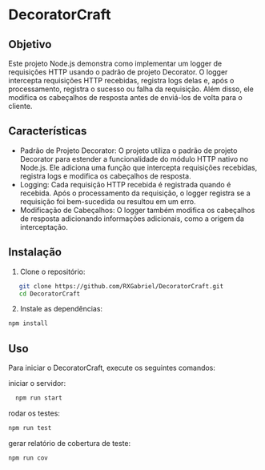 # DecoratorCraft

## Objetivo
Este projeto Node.js demonstra como implementar um logger de requisições HTTP usando o padrão de projeto Decorator. O logger intercepta requisições HTTP recebidas, registra logs delas e, após o processamento, registra o sucesso ou falha da requisição. Além disso, ele modifica os cabeçalhos de resposta antes de enviá-los de volta para o cliente.

## Características
- Padrão de Projeto Decorator: O projeto utiliza o padrão de projeto Decorator para estender a funcionalidade do módulo HTTP nativo no Node.js. Ele adiciona uma função que intercepta requisições recebidas, registra logs e modifica os cabeçalhos de resposta.
- Logging: Cada requisição HTTP recebida é registrada quando é recebida. Após o processamento da requisição, o logger registra se a requisição foi bem-sucedida ou resultou em um erro.
- Modificação de Cabeçalhos: O logger também modifica os cabeçalhos de resposta adicionando informações adicionais, como a origem da interceptação.

## Instalação

1. Clone o repositório:

```bash
   git clone https://github.com/RXGabriel/DecoratorCraft.git
   cd DecoratorCraft
```

2. Instale as dependências:

```bash
npm install
```

## Uso
Para iniciar o DecoratorCraft, execute os seguintes comandos:

 iniciar o servidor:
```bash
  npm run start
```
rodar os testes:
```bash
npm run test
```
gerar relatório de cobertura de teste:
```bash
npm run cov
```